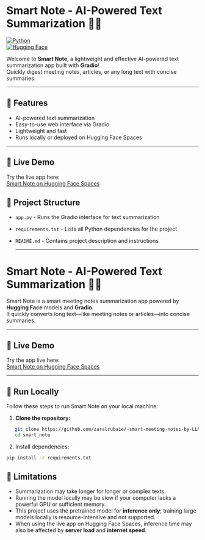 # Smart Note - AI-Powered Text Summarization 📝🤖

[![Python](https://img.shields.io/badge/python-3.10+-blue)](https://www.python.org/)  
[![Hugging Face](https://img.shields.io/badge/Hugging%20Face-Spaces-orange)](https://huggingface.co/spaces/zahraa12355/smart_note)

Welcome to **Smart Note**, a lightweight and effective AI-powered text summarization app built with **Gradio**!  
Quickly digest meeting notes, articles, or any long text with concise summaries.

---

## 🔹 Features

- AI-powered text summarization
- Easy-to-use web interface via Gradio
- Lightweight and fast
- Runs locally or deployed on Hugging Face Spaces

---
## 🔹 Live Demo

Try the live app here:  
[Smart Note on Hugging Face Spaces](https://huggingface.co/spaces/zahraa12355/smart_note)

## 🔹 Project Structure

- `app.py` - Runs the Gradio interface for text summarization  
- `requirements.txt` - Lists all Python dependencies for the project  
- `README.md` - Contains project description and instructions  

  ---

# Smart Note - AI-Powered Text Summarization 📝🤖

Smart Note is a smart meeting notes summarization app powered by **Hugging Face** models and **Gradio**.  
It quickly converts long text—like meeting notes or articles—into concise summaries.

---

## 🔹 Live Demo

Try the app live here:  
[Smart Note on Hugging Face Spaces](https://huggingface.co/spaces/zahraa12355/smart_note)

---
## 🔹 Run Locally

Follow these steps to run Smart Note on your local machine:

1. **Clone the repository:**

```bash
   git clone https://github.com/zaralrubaie/-smart-meeting-notes-by-LLM-.git
   cd smart_note
```
2. Install dependencies:
 ```bash
pip install -r requirements.txt
```
## 🔹 Limitations

- Summarization may take longer for longer or complex texts.  
- Running the model locally may be slow if your computer lacks a powerful GPU or sufficient memory.  
- This project uses the pretrained model for **inference only**; training large models locally is resource-intensive and not supported.  
- When using the live app on Hugging Face Spaces, inference time may also be affected by **server load** and **internet speed**.
